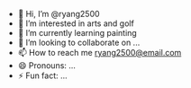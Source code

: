 - 👋 Hi, I’m @ryang2500
- 👀 I’m interested in arts and golf
- 🌱 I’m currently learning painting
- 💞️ I’m looking to collaborate on ...
- 📫 How to reach me ryang2500@email.com
- 😄 Pronouns: ...
- ⚡ Fun fact: ...

<!---
ryang2500/ryang2500 is a ✨ special ✨ repository because its `README.md` (this file) appears on your GitHub profile.
You can click the Preview link to take a look at your changes.
--->
